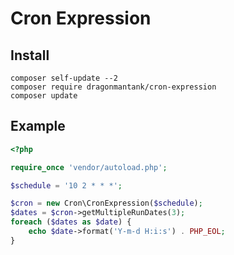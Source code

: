 # Cron Expression

## Install
```shell
composer self-update --2
composer require dragonmantank/cron-expression
composer update
```

## Example
```php
<?php

require_once 'vendor/autoload.php';

$schedule = '10 2 * * *';

$cron = new Cron\CronExpression($schedule);
$dates = $cron->getMultipleRunDates(3);
foreach ($dates as $date) {
    echo $date->format('Y-m-d H:i:s') . PHP_EOL;
}
```

